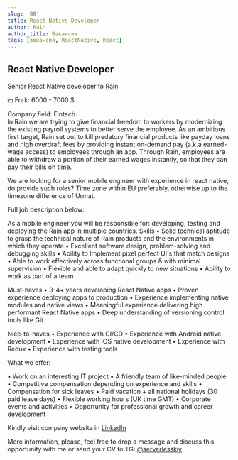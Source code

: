 ```yaml
---
slug: '08'
title: React Native Developer
author: Rain
author_title: Вакансия
tags: [вакансия, ReactNative, React]
---
```


## React Native Developer

Senior React Native developer to [Rain](https://rain.us/) 

💵 Fork: 6000 - 7000 $

Company field: Fintech.  
In Rain we are trying to give financial freedom to workers by modernizing the existing payroll systems to better serve the employee. As an ambitious first target, Rain set out to kill predatory financial products like payday loans and high overdraft fees by providing instant on-demand pay (a.k.a earned-wage access) to employees through an app. Through Rain, employees are able to withdraw a portion of their earned wages instantly, so that they can pay their bills on time. 

We are looking for a senior mobile engineer with experience in react native, do provide such roles? Time zone within EU preferably, otherwise up to the timezone difference of Urmat.

Full job description below: 

As a mobile engineer you will be responsible for: developing, testing and deploying the Rain app in multiple countries. 
Skills
•  Solid technical aptitude to grasp the technical nature of Rain products and the environments in which they operate
•  Excellent software design, problem-solving and debugging skills
•  Ability to Implement pixel perfect UI's that match designs
•  Able to work effectively across functional groups & with minimal supervision
•  Flexible and able to adapt quickly to new situations
•  Ability to work as part of a team

Must-haves
•  3-4+ years developing React Native apps
•  Proven experience deploying apps to production
•  Experience implementing native modules and native views
•  Meaningful experience delivering high performant React Native apps
•  Deep understanding of versioning control tools like Git

Nice-to-haves
•  Experience with CI/CD
•  Experience with Android native development
•  Experience with iOS native development
•  Experience with Redux
•  Experience with testing tools

What we offer:

•  Work on an interesting IT project 
•  A friendly team of like-minded people 
•  Competitive compensation depending on experience and skills 
•  Compensation for sick leaves
•  Paid vacation + all national holidays (30 paid leave days)
•  Flexible working hours (UK time GMT)
•  Corporate events and activities
•  Opportunity for professional growth and career development 

Kindly visit company website in [LinkedIn](https://lnkd.in/e_zejzXH)

More information, please, feel free to drop a message and discuss this opportunity with me or send your CV to TG:  [@serverlesskiy](https://t.me/serverlesskiy)





